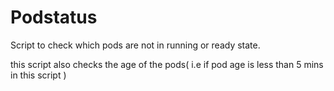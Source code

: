 # Podstatus

Script to check which pods are not in running or ready state.

this script also checks the age of the pods( i.e if pod age is less than 5 mins in this script )

